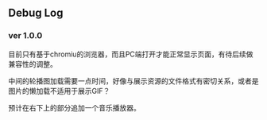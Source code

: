 ## Debug Log

### ver 1.0.0

目前只有基于chromiu的浏览器，而且PC端打开才能正常显示页面，有待后续做兼容性的调整。

中间的轮播图加载需要一点时间，好像与展示资源的文件格式有密切关系，或者是图片的懒加载不适用于展示GIF？

预计在右下上的部分追加一个音乐播放器。